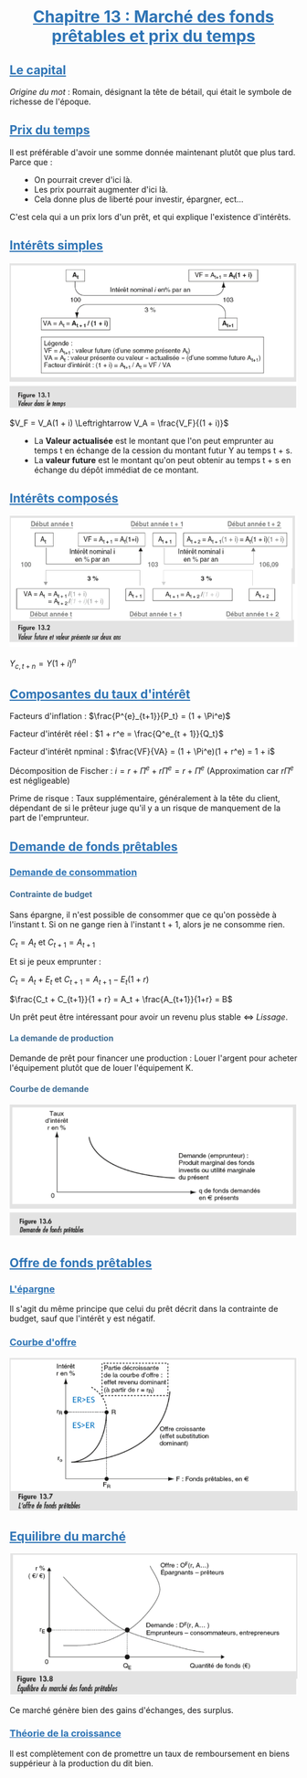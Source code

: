 <style>
/**
*{
color : black;
font-family : Arial;
}

body
{
background-color : white;
}
**/

/** Title style **/

h1
{
text-align : center;
}


h1, h2, h3
{
color : #2e74b5;
text-decoration : underline;
}

h4, h5, h6
{
color : #3f6d94;
text-decoration : bold;
}

/** Table formating **/

table{
margin-top : 1%;
margin-bottom: 1%;
border : 2px solid black;
}

.table_red{
border : 3px solid red;
}

.table_show{
width: 90%;
border: 2px solid black;
padding : 5%;
border-radius: 10px 10px 10px;
}

.table_show tr td
{
width: 40%;
height : auto;
}

/** Block effects **/

.center_block
{
display: block;
margin-left: auto;
margin-right: auto;
width: 60%;
}

.red_block
{
background-color : red;
}

.blue_block
{
background-color : blue;
}

.green_block
{
background-color : green;
}

.salmon_block
{
background-color : salmon;
}


/** line effect **/

.center_line
{
text-align: center;
}

.red_line
{
color : red;
}

.blue_line
{
color : blue;
}

.green_line
{
color : green;
}

.salmon_line
{
color : salmon;
}

.bold
{
font-weight : bold;
}

.underline
{
text-decoration : underline;
}

/** Global list effects **/

ul, li
{
margin-left : 2%;
}

/** ul list decoration **/

ul
{
list-style-type: disc;
}

ul li ul
{
list-style-type: circle;
}

ul li ul li ul
{
list-style-type: square;
}

ul li ul li ul li ul
{
list-style-type: lower-latin;
}

ul li ul li ul li ul li ul
{
list-style-type: decimal;
}

/** ol list decoration **/

ol
{
list-style-type: decimal;
}

ol li ol
{
list-style-type: upper-alpha;
}

ol li ol li ol
{
list-style-type: lower-alpha;
}

ol li ol li ol li ol
{
list-style-type: upper-roman;
}

ol li ol li ol li ol li ol
{
list-style-type: lower-roman;
}
</style>
# Chapitre 13 : Marché des fonds prêtables et prix du temps

## Le capital

*Origine du mot* : Romain, désignant la tête de bétail, qui était le symbole de richesse de l'époque.

## Prix du temps

Il est préférable d'avoir une somme donnée maintenant plutôt que plus tard. Parce que :
- On pourrait crever d'ici là.
- Les prix pourrait augmenter d'ici là.
- Cela donne plus de liberté pour investir, épargner, ect...

C'est cela qui a un prix lors d'un prêt, et qui explique l'existence d'intérêts.

## Intérêts simples

<img src="../attachment/eco22.png"/>

$V_F = V_A(1 + i) \Leftrightarrow V_A = \frac{V_F}{(1 + i)}$ &nbsp;

- La **Valeur actualisée** est le montant que l'on peut emprunter au temps t en échange de la cession du montant futur Y au temps t + s.
- La **valeur future** est le montant qu'on peut obtenir au temps t + s en échange du dépôt immédiat de ce montant.

## Intérêts composés

<img src="../attachment/eco23.png"/>

$Y_{c, t+n} = Y(1 + i)^n$

## Composantes du taux d'intérêt

Facteurs d'inflation : $\frac{P^{e}_{t+1}}{P_t} = (1 + \Pi^e)$

Facteur d'intérêt réel : $1 + r^e = \frac{Q^e_{t + 1}}{Q_t}$ &nbsp;

Facteur d'intérêt npminal : $\frac{VF}{VA} = (1 + \Pi^e)(1 + r^e) = 1 + i$

Décomposition de Fischer : $i = r + \Pi^e + r\Pi^e  = r + \Pi^e$ (Approximation car $r\Pi^e$ est négligeable)

Prime de risque : Taux supplémentaire, généralement à la tête du client, dépendant de si le prêteur juge qu'il y a un risque de manquement de la part de l'emprunteur.

## Demande de fonds prêtables

### Demande de consommation

#### Contrainte de budget

Sans épargne, il n'est possible de consommer que ce qu'on possède à l'instant t. Si on ne gange rien à l'instant t + 1, alors je ne consomme rien.

$C_t = A_t$ et $C_{t + 1} = A_{t+1}$ &nbsp;

Et si je peux emprunter :

$C_t = A_t + E_t$ et $C_{t+1} = A_{t+1} - E_t(1 + r)$

$\frac{C_t + C_{t+1}}{1 + r} = A_t + \frac{A_{t+1}}{1+r} = B$

Un prêt peut être intéressant pour avoir un revenu plus stable $\Leftrightarrow$ *Lissage*.

#### La demande de production

Demande de prêt pour financer une production : Louer l'argent pour acheter l'équipement plutôt que de louer l'équipement K.

#### Courbe de demande

<img src="../attachment/eco24.png"/>

## Offre de fonds prêtables

### L'épargne

Il s'agit du même principe que celui du prêt décrit dans la contrainte de budget, sauf que l'intérêt y est négatif.

### Courbe d'offre

<img src="../attachment/eco25.png"/>

## Equilibre du marché

<img src="../attachment/eco26.png"/>

Ce marché génère bien des gains d'échanges, des surplus.

### Théorie de la croissance

Il est complètement con de promettre un taux de remboursement en biens suppérieur à la production du dit bien.
